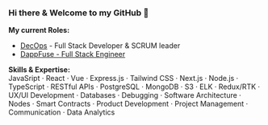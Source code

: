 ### Hi there & Welcome to my GitHub 👋 

<b>My current Roles:</b>
- <a href='https://www.linkedin.com/company/decops/'>DecOps</a> - Full Stack Developer & SCRUM leader
- <a href='https://www.dappfuse.com'>DappFuse - Full Stack Engineer</a>

<b>Skills & Expertise:</b> <br>
JavaSript · React · Vue · Express.js · Tailwind CSS · Next.js · Node.js · TypeScript · RESTful APIs · PostgreSQL · MongoDB · S3 · ELK · Redux/RTK · UX/UI Development · Databases · Debugging · Software Architecture · Nodes · Smart Contracts · Product Development · Project Management · Communication · Data Analytics 
